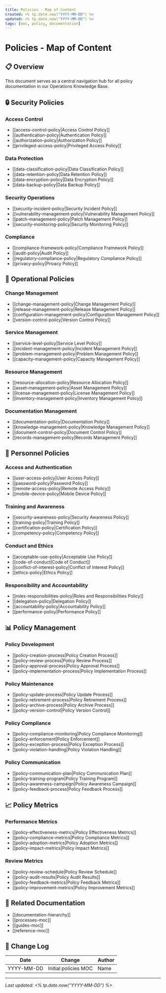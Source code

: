 ```yaml
---
title: Policies - Map of Content
created: <% tp.date.now("YYYY-MM-DD") %>
updated: <% tp.date.now("YYYY-MM-DD") %>
tags: [moc, policy, documentation]
---
```


# Policies - Map of Content

## 📋 Overview
This document serves as a central navigation hub for all policy documentation in our Operations Knowledge Base.

## 🔒 Security Policies

### Access Control
- [[access-control-policy|Access Control Policy]]
- [[authentication-policy|Authentication Policy]]
- [[authorization-policy|Authorization Policy]]
- [[privileged-access-policy|Privileged Access Policy]]

### Data Protection
- [[data-classification-policy|Data Classification Policy]]
- [[data-retention-policy|Data Retention Policy]]
- [[data-encryption-policy|Data Encryption Policy]]
- [[data-backup-policy|Data Backup Policy]]

### Security Operations
- [[security-incident-policy|Security Incident Policy]]
- [[vulnerability-management-policy|Vulnerability Management Policy]]
- [[patch-management-policy|Patch Management Policy]]
- [[security-monitoring-policy|Security Monitoring Policy]]

### Compliance
- [[compliance-framework-policy|Compliance Framework Policy]]
- [[audit-policy|Audit Policy]]
- [[regulatory-compliance-policy|Regulatory Compliance Policy]]
- [[privacy-policy|Privacy Policy]]

## 🔄 Operational Policies

### Change Management
- [[change-management-policy|Change Management Policy]]
- [[release-management-policy|Release Management Policy]]
- [[configuration-management-policy|Configuration Management Policy]]
- [[version-control-policy|Version Control Policy]]

### Service Management
- [[service-level-policy|Service Level Policy]]
- [[incident-management-policy|Incident Management Policy]]
- [[problem-management-policy|Problem Management Policy]]
- [[capacity-management-policy|Capacity Management Policy]]

### Resource Management
- [[resource-allocation-policy|Resource Allocation Policy]]
- [[asset-management-policy|Asset Management Policy]]
- [[license-management-policy|License Management Policy]]
- [[inventory-management-policy|Inventory Management Policy]]

### Documentation Management
- [[documentation-policy|Documentation Policy]]
- [[knowledge-management-policy|Knowledge Management Policy]]
- [[document-control-policy|Document Control Policy]]
- [[records-management-policy|Records Management Policy]]

## 👥 Personnel Policies

### Access and Authentication
- [[user-access-policy|User Access Policy]]
- [[password-policy|Password Policy]]
- [[remote-access-policy|Remote Access Policy]]
- [[mobile-device-policy|Mobile Device Policy]]

### Training and Awareness
- [[security-awareness-policy|Security Awareness Policy]]
- [[training-policy|Training Policy]]
- [[certification-policy|Certification Policy]]
- [[competency-policy|Competency Policy]]

### Conduct and Ethics
- [[acceptable-use-policy|Acceptable Use Policy]]
- [[code-of-conduct|Code of Conduct]]
- [[conflict-of-interest-policy|Conflict of Interest Policy]]
- [[ethics-policy|Ethics Policy]]

### Responsibility and Accountability
- [[roles-responsibilities-policy|Roles and Responsibilities Policy]]
- [[delegation-policy|Delegation Policy]]
- [[accountability-policy|Accountability Policy]]
- [[performance-policy|Performance Policy]]

## 📊 Policy Management

### Policy Development
- [[policy-creation-process|Policy Creation Process]]
- [[policy-review-process|Policy Review Process]]
- [[policy-approval-process|Policy Approval Process]]
- [[policy-implementation-process|Policy Implementation Process]]

### Policy Maintenance
- [[policy-update-process|Policy Update Process]]
- [[policy-retirement-process|Policy Retirement Process]]
- [[policy-archive-process|Policy Archive Process]]
- [[policy-version-control|Policy Version Control]]

### Policy Compliance
- [[policy-compliance-monitoring|Policy Compliance Monitoring]]
- [[policy-enforcement|Policy Enforcement]]
- [[policy-exception-process|Policy Exception Process]]
- [[policy-violation-handling|Policy Violation Handling]]

### Policy Communication
- [[policy-communication-plan|Policy Communication Plan]]
- [[policy-training-program|Policy Training Program]]
- [[policy-awareness-campaign|Policy Awareness Campaign]]
- [[policy-feedback-process|Policy Feedback Process]]

## 📈 Policy Metrics

### Performance Metrics
- [[policy-effectiveness-metrics|Policy Effectiveness Metrics]]
- [[policy-compliance-metrics|Policy Compliance Metrics]]
- [[policy-adoption-metrics|Policy Adoption Metrics]]
- [[policy-impact-metrics|Policy Impact Metrics]]

### Review Metrics
- [[policy-review-schedule|Policy Review Schedule]]
- [[policy-audit-results|Policy Audit Results]]
- [[policy-feedback-metrics|Policy Feedback Metrics]]
- [[policy-improvement-metrics|Policy Improvement Metrics]]

## 📝 Related Documentation
- [[documentation-hierarchy]]
- [[processes-moc]]
- [[guides-moc]]
- [[reference-moc]]

## 🔄 Change Log
| Date | Change | Author |
|------|--------|--------|
| YYYY-MM-DD | Initial policies MOC | Name |

---

*Last updated: <% tp.date.now("YYYY-MM-DD") %>* 